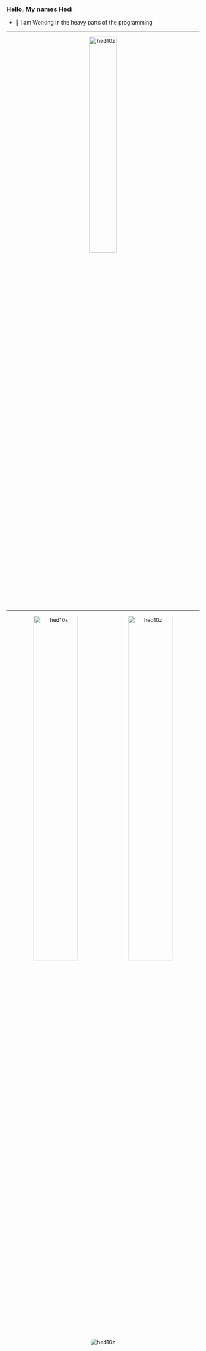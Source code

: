 ### Hello, My names Hedi

- 🚀 I am Working in the heavy parts of the programming

---

<p align="center">
<a href="https://github.com/hed10z?tab=achievements"><img src="https://github-profile-trophy.vercel.app/?username=hed10z&theme=onestar&no-frame=true&column=3&row=2"  width="38%" alt="hed10z"/></a>
</p>


---

<p align="center">
<a href="https://github.com/hed10z?tab=repositories"><img src="https://github-readme-stats.vercel.app/api?username=hed10z&theme=gotham&show_icons=true&count_private=true&hide_border=true"  width="48%" alt="hed10z"/></a>
<a href="https://github.com/hed10z?tab=stars"><img src="https://github-readme-streak-stats.herokuapp.com?user=hed10z&theme=gotham&hide_border=true&date_format=M%20j%5B%2C%20Y%5D"  width="48%" alt="hed10z"/></a>
</p>



<p align="center" style=""> <img src="https://komarev.com/ghpvc/?username=hed10z&label=Profile%20views&color=0e75b6&style=flat" alt="hed10z" /> </p>
